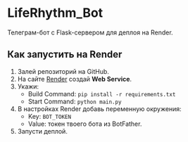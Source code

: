 # LifeRhythm_Bot

Телеграм-бот с Flask-сервером для деплоя на Render.

## Как запустить на Render

1. Залей репозиторий на GitHub.
2. На сайте [Render](https://render.com) создай **Web Service**.
3. Укажи:
   - Build Command: `pip install -r requirements.txt`
   - Start Command: `python main.py`
4. В настройках Render добавь переменную окружения:
   - Key: `BOT_TOKEN`
   - Value: токен твоего бота из BotFather.
5. Запусти деплой.

